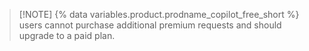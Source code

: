 > [!NOTE] {% data variables.product.prodname_copilot_free_short %} users cannot purchase additional premium requests and should upgrade to a paid plan.
